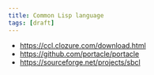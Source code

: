 ```yaml
---
title: Common Lisp language
tags: [draft]
---
```


- <https://ccl.clozure.com/download.html>
- <https://github.com/portacle/portacle>
- <https://sourceforge.net/projects/sbcl>
